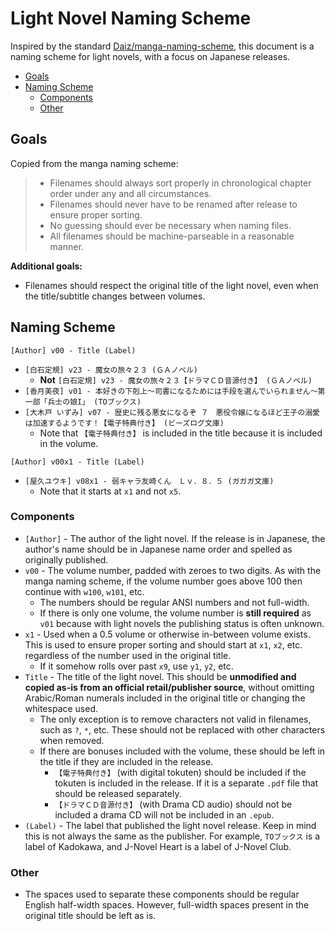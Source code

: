 # Light Novel Naming Scheme <!-- omit from toc -->

Inspired by the standard
[Daiz/manga-naming-scheme](https://github.com/Daiz/manga-naming-scheme), this
document is a naming scheme for light novels, with a focus on Japanese releases.

- [Goals](#goals)
- [Naming Scheme](#naming-scheme)
  - [Components](#components)
  - [Other](#other)

## Goals

Copied from the manga naming scheme:

> - Filenames should always sort properly in chronological chapter order under
>   any and all circumstances.
> - Filenames should never have to be renamed after release to ensure proper
>   sorting.
> - No guessing should ever be necessary when naming files.
> - All filenames should be machine-parseable in a reasonable manner.

**Additional goals:**

- Filenames should respect the original title of the light novel, even when the
  title/subtitle changes between volumes.

## Naming Scheme

```
[Author] v00 - Title (Label)
```

- `[白石定規] v23 - 魔女の旅々２３ (ＧＡノベル)`
  - **Not** `[白石定規] v23 - 魔女の旅々２３【ドラマＣＤ音源付き】 (ＧＡノベル)`
- `[香月美夜] v01 - 本好きの下剋上～司書になるためには手段を選んでいられません～第一部「兵士の娘I」 (TOブックス)`
- `[大木戸 いずみ] v07 - 歴史に残る悪女になるぞ ７　悪役令嬢になるほど王子の溺愛は加速するようです！【電子特典付き】 (ビーズログ文庫)`
  - Note that `【電子特典付き】` is included in the title because it is included
    in the volume.

```
[Author] v00x1 - Title (Label)
```

- `[屋久ユウキ] v08x1 - 弱キャラ友崎くん　Ｌｖ．８．５ (ガガガ文庫)`
  - Note that it starts at `x1` and not `x5`.

### Components

- `[Author]` - The author of the light novel. If the release is in Japanese, the
  author's name should be in Japanese name order and spelled as originally
  published.
- `v00` - The volume number, padded with zeroes to two digits. As with the manga
  naming scheme, if the volume number goes above 100 then continue with `w100`,
  `w101`, etc.
  - The numbers should be regular ANSI numbers and not full-width.
  - If there is only one volume, the volume number is **still required** as
    `v01` because with light novels the publishing status is often unknown.
- `x1` - Used when a 0.5 volume or otherwise in-between volume exists. This is
  used to ensure proper sorting and should start at `x1`, `x2`, etc. regardless
  of the number used in the original title.
  - If it somehow rolls over past `x9`, use `y1`, `y2`, etc.
- `Title` - The title of the light novel. This should be **unmodified and copied
  as-is from an official retail/publisher source**, without omitting
  Arabic/Roman numerals included in the original title or changing the
  whitespace used.
  - The only exception is to remove characters not valid in filenames, such as
    `?`, `*`, etc. These should not be replaced with other characters when
    removed.
  - If there are bonuses included with the volume, these should be left in the
    title if they are included in the release.
    - `【電子特典付き】` (with digital tokuten) should be included if the
      tokuten is included in the release. If it is a separate `.pdf` file that
      should be released separately.
    - `【ドラマＣＤ音源付き】` (with Drama CD audio) should not be included a
      drama CD will not be included in an `.epub`.
- `(Label)` - The label that published the light novel release. Keep in mind
  this is not always the same as the publisher. For example, `TOブックス` is a
  label of Kadokawa, and J-Novel Heart is a label of J-Novel Club.

### Other

- The spaces used to separate these components should be regular English
  half-width spaces. However, full-width spaces present in the original title
  should be left as is.

